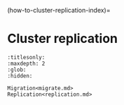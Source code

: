 (how-to-cluster-replication-index)=
# Cluster replication

```{toctree}
:titlesonly:
:maxdepth: 2
:glob:
:hidden:

Migration<migrate.md>
Replication<replication.md>
```
